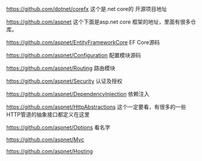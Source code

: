https://github.com/dotnet/corefx 这个是.net core的 开源项目地址

https://github.com/aspnet 这个下面是asp.net core 框架的地址，里面有很多仓库。

https://github.com/aspnet/EntityFrameworkCore  EF Core源码

https://github.com/aspnet/Configuration 配置模块源码

https://github.com/aspnet/Routing 路由模块

https://github.com/aspnet/Security 认证及授权 

https://github.com/aspnet/DependencyInjection 依赖注入

https://github.com/aspnet/HttpAbstractions 这个一定要看，有很多的一些HTTP管道的抽象接口都定义在这里

https://github.com/aspnet/Options   看名字

https://github.com/aspnet/Mvc 

https://github.com/aspnet/Hosting

